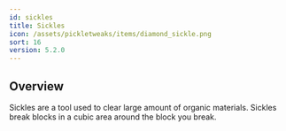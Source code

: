 ```yaml
---
id: sickles
title: Sickles
icon: /assets/pickletweaks/items/diamond_sickle.png
sort: 16
version: 5.2.0
---
```


## Overview

Sickles are a tool used to clear large amount of organic materials. Sickles break blocks in a cubic area around the block you break.
